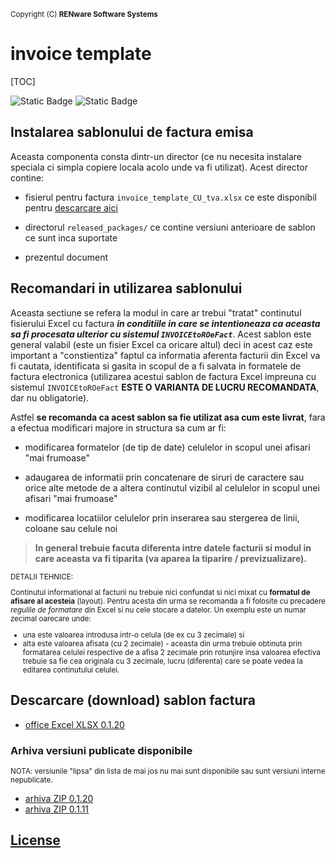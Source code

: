 <small markdown=1>Copyright (C) **RENware Software Systems**</small>

# invoice template

[TOC]

![Static Badge](https://img.shields.io/badge/versiune_curenta-0.1.20-blue)
![Static Badge](https://img.shields.io/badge/formate_suportate-XLSX-orange)

## Instalarea sablonului de factura emisa

Aceasta componenta consta dintr-un director (ce nu necesita instalare speciala ci simpla copiere locala acolo unde va fi utilizat). Acest director contine:

* fisierul pentru factura `invoice_template_CU_tva.xlsx` ce este disponibil pentru [descarcare aici](#descarcare-download-sablon-factura)

* directorul `released_packages/` ce contine versiuni anterioare de sablon ce sunt inca suportate

* prezentul document




## Recomandari in utilizarea sablonului

Aceasta sectiune se refera la modul in care ar trebui "tratat" continutul fisierului Excel cu factura ***in conditiile in care se intentioneaza ca aceasta sa fi procesata ulterior cu sistemul `INVOICEtoROeFact`***. Acest sablon este general valabil (este un fisier Excel ca oricare altul) deci in acest caz este important a "constientiza" faptul ca informatia aferenta facturii din Excel va fi cautata, identificata si gasita in scopul de a fi salvata in formatele de factura electronica (utilizarea acestui sablon de factura Excel impreuna cu sistemul `INVOICEtoROeFact` **ESTE O VARIANTA DE LUCRU RECOMANDATA**, dar nu obligatorie).

Astfel **se recomanda ca acest sablon sa fie utilizat asa cum este livrat**, fara a efectua modificari majore in structura sa cum ar fi:

* modificarea formatelor (de tip de date) celulelor in scopul unei afisari "mai frumoase"

* adaugarea de informatii prin concatenare de siruri de caractere sau orice alte metode de a altera continutul vizibil al celulelor in scopul unei afisari "mai frumoase"

* modificarea locatiilor celulelor prin inserarea sau stergerea de linii, coloane sau celule noi

>**In general trebuie facuta diferenta intre datele facturii si modul in care aceasta va fi tiparita (va aparea la tiparire / previzualizare).**




<small markdown="1">

DETALII TEHNICE:

Continutul informational al facturii nu trebuie nici confundat si nici mixat cu **formatul de afisare al acesteia** (layout). Pentru acesta din urma se recomanda a fi folosite cu precadere *regulile de formatare* din Excel si nu cele stocare a datelor. Un exemplu este un numar zecimal oarecare unde:

* una este valoarea introdusa intr-o celula (de ex cu 3 zecimale) si
* alta este valoarea afisata (cu 2 zecimale) - aceasta din urma trebuie obtinuta prin formatarea celulei respective de a afisa 2 zecimale prin rotunjire insa valoarea efectiva trebuie sa fie cea originala cu 3 zecimale, lucru (diferenta) care se poate vedea la editarea continutului celulei.

</small>




## Descarcare (download) sablon factura

* [office Excel XLSX 0.1.20](./invoice_template_CU_tva.xlsx "download")


### Arhiva versiuni publicate disponibile

<small>NOTA: versiunile "lipsa" din lista de mai jos nu mai sunt disponibile sau sunt versiuni interne nepublicate.</small>

* [arhiva ZIP 0.1.20](./released_packages/0.1.20-excel_invoice_template.zip)
* [arhiva ZIP 0.1.11](./released_packages/0.1.11-excel_invoice_template.zip)




## [License](./LICENSE)


